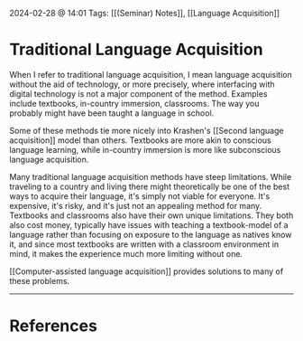 2024-02-28 @ 14:01
Tags: [[(Seminar) Notes]], [[Language Acquisition]]
# Traditional Language Acquisition

When I refer to traditional language acquisition, I mean language acquisition without the aid of technology, or more precisely, where interfacing with digital technology is not a major component of the method. Examples include textbooks, in-country immersion, classrooms. The way you probably might have been taught a language in school.

Some of these methods tie more nicely into Krashen's [[Second language acquisition]] model than others. Textbooks are more akin to conscious language learning, while in-country immersion is more like subconscious language acquisition. 

Many traditional language acquisition methods have steep limitations. While traveling to a country and living there might theoretically be one of the best ways to acquire their language, it's simply not viable for everyone. It's expensive, it's risky, and it's just not an appealing method for many. Textbooks and classrooms also have their own unique limitations. They both also cost money, typically have issues with teaching a textbook-model of a language rather than focusing on exposure to the language as natives know it, and since most textbooks are written with a classroom environment in mind, it makes the experience much more limiting without one.

[[Computer-assisted language acquisition]] provides solutions to many of these problems.

---
# References
